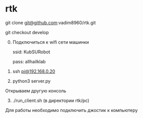 # rtk

git clone git@github.com:vadim8960/rtk.git

git checkout develop

0. Подключиться к wifi сети машинки 

   ssid: KubSURobot
   
   pass: allhailklab

1. ssh pi@192.168.0.20
2. python3 server.py

Открываем другую консоль

3. ./run_client.sh (в директории rtk/pc)

Для работы необходимо подключить джостик к компьютеру
